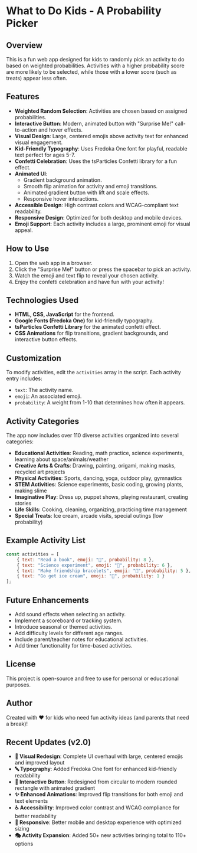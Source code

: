 # What to Do Kids - A Probability Picker

## Overview
This is a fun web app designed for kids to randomly pick an activity to do based on weighted probabilities. Activities with a higher probability score are more likely to be selected, while those with a lower score (such as treats) appear less often.

## Features
- **Weighted Random Selection**: Activities are chosen based on assigned probabilities.
- **Interactive Button**: Modern, animated button with "Surprise Me!" call-to-action and hover effects.
- **Visual Design**: Large, centered emojis above activity text for enhanced visual engagement.
- **Kid-Friendly Typography**: Uses Fredoka One font for playful, readable text perfect for ages 5-7.
- **Confetti Celebration**: Uses the tsParticles Confetti library for a fun effect.
- **Animated UI**:
  - Gradient background animation.
  - Smooth flip animation for activity and emoji transitions.
  - Animated gradient button with lift and scale effects.
  - Responsive hover interactions.
- **Accessible Design**: High contrast colors and WCAG-compliant text readability.
- **Responsive Design**: Optimized for both desktop and mobile devices.
- **Emoji Support**: Each activity includes a large, prominent emoji for visual appeal.

## How to Use
1. Open the web app in a browser.
2. Click the "Surprise Me!" button or press the spacebar to pick an activity.
3. Watch the emoji and text flip to reveal your chosen activity.
4. Enjoy the confetti celebration and have fun with your activity!

## Technologies Used
- **HTML, CSS, JavaScript** for the frontend.
- **Google Fonts (Fredoka One)** for kid-friendly typography.
- **tsParticles Confetti Library** for the animated confetti effect.
- **CSS Animations** for flip transitions, gradient backgrounds, and interactive button effects.

## Customization
To modify activities, edit the `activities` array in the script. Each activity entry includes:
- `text`: The activity name.
- `emoji`: An associated emoji.
- `probability`: A weight from 1-10 that determines how often it appears.

## Activity Categories
The app now includes over 110 diverse activities organized into several categories:

- **Educational Activities**: Reading, math practice, science experiments, learning about space/animals/weather
- **Creative Arts & Crafts**: Drawing, painting, origami, making masks, recycled art projects
- **Physical Activities**: Sports, dancing, yoga, outdoor play, gymnastics
- **STEM Activities**: Science experiments, basic coding, growing plants, making slime
- **Imaginative Play**: Dress up, puppet shows, playing restaurant, creating stories
- **Life Skills**: Cooking, cleaning, organizing, practicing time management
- **Special Treats**: Ice cream, arcade visits, special outings (low probability)

## Example Activity List
```javascript
const activities = [
    { text: "Read a book", emoji: "📖", probability: 8 },
    { text: "Science experiment", emoji: "🧪", probability: 6 },
    { text: "Make friendship bracelets", emoji: "💎", probability: 5 },
    { text: "Go get ice cream", emoji: "🍦", probability: 1 }
];
```

## Future Enhancements
- Add sound effects when selecting an activity.
- Implement a scoreboard or tracking system.
- Introduce seasonal or themed activities.
- Add difficulty levels for different age ranges.
- Include parent/teacher notes for educational activities.
- Add timer functionality for time-based activities.

## License
This project is open-source and free to use for personal or educational purposes.

## Author
Created with ❤️ for kids who need fun activity ideas (and parents that need a break)!

## Recent Updates (v2.0)
- **🎨 Visual Redesign**: Complete UI overhaul with large, centered emojis and improved layout
- **🔤 Typography**: Added Fredoka One font for enhanced kid-friendly readability
- **🎯 Interactive Button**: Redesigned from circular to modern rounded rectangle with animated gradient
- **✨ Enhanced Animations**: Improved flip transitions for both emoji and text elements
- **♿ Accessibility**: Improved color contrast and WCAG compliance for better readability
- **📱 Responsive**: Better mobile and desktop experience with optimized sizing
- **🎭 Activity Expansion**: Added 50+ new activities bringing total to 110+ options
